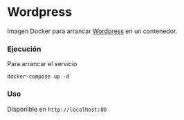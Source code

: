 # Wordpress

Imagen Docker para arrancar [Wordpress](https://es.wikipedia.org/wiki/WordPress) en un contenedor.

### Ejecución

Para arrancar el servicio

`docker-compose up -d`

### Uso

Disponible en `http://localhost:80`
